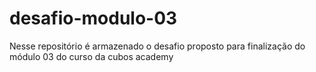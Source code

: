 # desafio-modulo-03
Nesse repositório é armazenado o desafio proposto para finalização do módulo 03 do curso da cubos academy
